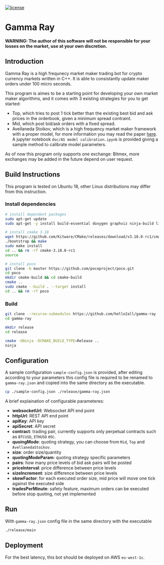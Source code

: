 [![license](https://img.shields.io/badge/license-isc-blue.svg)](https://github.com/hello2al/gamma-ray/blob/master/LICENSE)

# Gamma Ray

**WARNING: The author of this software will not be responsible for your losses on the market, use at your own discretion.**

## Introduction

Gamma Ray is a high frequnecy market maker trading bot for crypto currency markets written in C++. It is able to consistantly update maker orders under 100 micro seconds.

This program is aimes to be a starting point for developing your own market maker algorithms, and it comes with 3 existing strategies for you to get started:

- Top, which tries to post 1 tick better than the existing best bid and ask prices in the orderbook, given a minimum spread contraint.
- Mid, which post bid/ask orders with a fixed spread.
- Avellaneda Stoikov, which is a high frequency market maker framework with a proper model, for more information you may read the paper [here](https://www.researchgate.net/publication/24086205_High_Frequency_Trading_in_a_Limit_Order_Book). A jupyter notebook `doc/AS model calibration.ipynb` is provided giving a sample method to calibrate model parameters.

As of now this program only supports one exchange: Bitmex, more exchanges may be added in the future depend on user request.

## Build Instructions
This program is tested on Ubuntu 18, other Linux distributions may differ from this instruction.

### Install dependencies
``` bash
# install dependent packages
sudo apt-get update
sudo apt-get -y install build-essential doxygen graphviz ninja-build libboost-all-dev libssl-dev libcpprest-dev

# install cmake 3.18
wget https://github.com/Kitware/CMake/releases/download/v3.18.0-rc1/cmake-3.18.0-rc1.tar.gz && tar -xzvf cmake-3.18.0-rc1.tar.gz && cd cmake-3.18.0-rc1
./bootstrap && make
sudo make install
cd .. && rm -rf cmake-3.18.0-rc1
source

# install poco
git clone -b master https://github.com/pocoproject/poco.git
cd poco
mkdir cmake-build && cd cmake-build
cmake ..
sudo cmake --build . --target install
cd .. && rm -rf poco
```

### Build

```bash
git clone --recurse-submodules https://github.com/hello2all/gamma-ray
cd gamma-ray

mkdir release
cd release

cmake -GNinja -DCMAKE_BUILD_TYPE=Release ..
ninja
```

## Configuration

A sample configuration `sample-config.json` is provided, after editing according to your parameters this config file is required to be renamed to `gamma-ray.json` and copied into the same directory as the executable.

```bash
cp ./sample-config.json ./release/gamma-ray.json
```

A brief explaination of configurable parameteres:

- **websocketUrl**: Websocket API end point 
- **httpUrl**: REST API end point
- **apiKey**: API key
- **apiSecret**: API secret
- **contract**: trading pair, currently supports only perpetual contracts such as `BTCUSD`, `ETHUSD` etc.
- **quoingMode**: quoting strategy, you can choose from `Mid`, `Top` and `AvellanedaStoikov`.
- **size**: order size/quantity
- **quotingModeParam**: quoting strategy specific parameters
- **pairs**: how many price levels of bid ask pairs will be posted
- **priceInterval**: price difference between price levels
- **sizeIncrement**: size difference between price levels
- **skewFactor**: for each executed order size, mid price will move one tick against the executed side
- **tradesPerMinute**: safety feature, maximum orders can be executed before stop quoting, not yet implemented

## Run

With `gamma-ray.json` config file in the same directory with the executable

```bash
./release/main
```

## Deployment

For the best latency, this bot should be deployed on AWS `eu-west-1c`.
